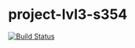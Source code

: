 # project-lvl3-s354

[![Build Status](https://travis-ci.org/mixassio/project-lvl3-s354.svg?branch=master)](https://travis-ci.org/mixassio/project-lvl3-s354)

